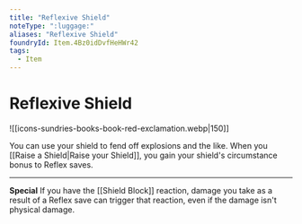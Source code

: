 ```yaml
---
title: "Reflexive Shield"
noteType: ":luggage:"
aliases: "Reflexive Shield"
foundryId: Item.4Bz0idDvfHeHWr42
tags:
  - Item
---
```


# Reflexive Shield
![[icons-sundries-books-book-red-exclamation.webp|150]]

You can use your shield to fend off explosions and the like. When you [[Raise a Shield|Raise your Shield]], you gain your shield's circumstance bonus to Reflex saves.

* * *

**Special** If you have the [[Shield Block]] reaction, damage you take as a result of a Reflex save can trigger that reaction, even if the damage isn't physical damage.
